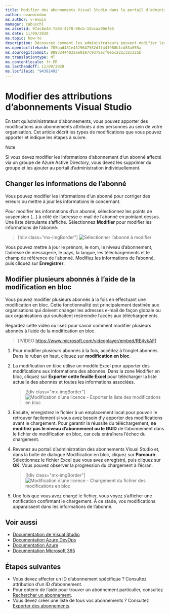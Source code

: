 ```yaml
---
title: Modifier des abonnements Visual Studio dans le portail d’administration | Microsoft Docs
author: evanwindom
ms.author: v-evwin
manager: cabuschl
ms.assetid: 97ac8e4d-7a03-42f8-98cb-15bcaa90ef65
ms.date: 11/09/2020
ms.topic: how-to
description: Découvrez comment les administrateurs peuvent modifier les affectations d’abonnements.
ms.openlocfilehash: 785bad481e4329647582d1f441988b1cd83a055a
ms.sourcegitcommit: 0893244403aae9187c9375ecf0e5c221c32c225b
ms.translationtype: MT
ms.contentlocale: fr-FR
ms.lasthandoff: 11/09/2020
ms.locfileid: "94382492"
---
```

# <a name="edit-visual-studio-subscription-assignments"></a>Modifier des attributions d’abonnements Visual Studio
En tant qu’administrateur d’abonnements, vous pouvez apporter des modifications aux abonnements attribués à des personnes au sein de votre organisation.  Cet article décrit les types de modifications que vous pouvez apporter et indique les étapes à suivre.

   > [!NOTE]
   > Si vous devez modifier les informations d’abonnement d’un abonné affecté via un groupe de Azure Active Directory, vous devez les supprimer du groupe et les ajouter au portail d’administration individuellement.  

## <a name="change-subscriber-information"></a>Changer les informations de l’abonné
Vous pouvez modifier les informations d’un abonné pour corriger des erreurs ou mettre à jour les informations le concernant.

Pour modifier les informations d’un abonné, sélectionnez les points de suspension (...) à côté de l’adresse e-mail de l’abonné en pointant dessus. Une liste déroulante s’affiche.  Sélectionnez **Modifier** pour modifier les informations de l’abonné. 
> [!div class="mx-imgBorder"]
> ![Sélectionner l’abonné à modifier](_img/edit-license/select-subscriber.png "Cliquez sur les ellipses, puis choisissez Modifier.")

Vous pouvez mettre à jour le prénom, le nom, le niveau d’abonnement, l’adresse de messagerie, le pays, la langue, les téléchargements et le champ de référence de l’abonné. Modifiez les informations de l’abonné, puis cliquez sur **Enregistrer**.

## <a name="edit-multiple-subscribers-using-bulk-edit"></a>Modifier plusieurs abonnés à l’aide de la modification en bloc


Vous pouvez modifier plusieurs abonnés à la fois en effectuant une modification en bloc. Cette fonctionnalité est principalement destinée aux organisations qui doivent changer les adresses e-mail de façon globale ou aux organisations qui souhaitent restreindre l’accès aux téléchargements.

Regardez cette vidéo ou lisez pour savoir comment modifier plusieurs abonnés à l’aide de la modification en bloc. 
<br>

> [!VIDEO https://www.microsoft.com/videoplayer/embed/RE4vkAF]


1. Pour modifier plusieurs abonnés à la fois, accédez à l’onglet abonnés. Dans le ruban en haut, cliquez sur **modification en bloc**.

2. La modification en bloc utilise un modèle Excel pour apporter des modifications aux informations des abonnés. Dans la zone Modifier en bloc, cliquez sur **Exporter cette feuille Excel** pour télécharger la liste actuelle des abonnés et toutes les informations associées.
   > [!div class="mx-imgBorder"]
   > ![Modification d’une licence - Exporter la liste des modifications en bloc](_img/edit-license/edit-license-bulk-edit-export.png "Cliquez sur exporter ce Excel pour créer une liste de vos abonnements actuels.")

3. Ensuite, enregistrez le fichier à un emplacement local pour pouvoir le retrouver facilement si vous avez besoin d’y apporter des modifications avant le chargement. Pour garantir la réussite du téléchargement, **ne modifiez pas le niveau d’abonnement ou le GUID** de l’abonnement dans le fichier de modification en bloc, car cela entraînera l’échec du chargement.

4. Revenez au portail d’administration des abonnements Visual Studio et, dans la boîte de dialogue Modification en bloc, cliquez sur **Parcourir**. Sélectionnez le fichier Excel que vous avez enregistré, puis cliquez sur **OK**. Vous pouvez observer la progression du chargement à l’écran.
   > [!div class="mx-imgBorder"]
   > ![Modification d’une licence - Chargement du fichier des modifications en bloc](_img/edit-license/edit-license-bulk-file-upload1.png "Accédez à l’emplacement de votre fichier Excel terminé, sélectionnez-le, puis cliquez sur OK.")

5. Une fois que vous avez chargé le fichier, vous voyez s’afficher une notification confirmant le chargement. À ce stade, vos modifications apparaissent dans les informations de l’abonné.

## <a name="see-also"></a>Voir aussi
- [Documentation de Visual Studio](/visualstudio/)
- [Documentation Azure DevOps](/azure/devops/)
- [Documentation Azure](/azure/)
- [Documentation Microsoft 365](/microsoft-365/)

## <a name="next-steps"></a>Étapes suivantes
- Vous devez affecter un ID d’abonnement spécifique ? Consultez attribution d’un ID d’abonnement. 
- Pour obtenir de l’aide pour trouver un abonnement particulier, consultez [Rechercher un abonnement](search-license.md).
- Vous devez créer une liste de tous vos abonnements ?  Consultez [Exporter des abonnements](exporting-subscriptions.md).